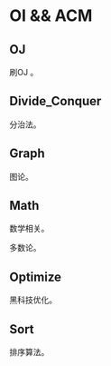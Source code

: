 # OI && ACM

## OJ

刷OJ 。

## Divide_Conquer

分治法。

## Graph

图论。

## Math

数学相关。

多数论。

## Optimize

黑科技优化。

## Sort

排序算法。

